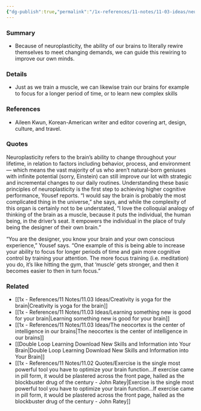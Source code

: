 ```yaml
---
{"dg-publish":true,"permalink":"/1x-references/11-notes/11-03-ideas/neuroplasticity-allows-us-to-design-our-brain/","title":"Neuroplasticity allows us to design our brain","created":"2024-05-01T21:48:30.364+03:00","updated":"2024-05-01T21:48:30.364+03:00"}
---
```



### Summary
- Because of neuroplasticity, the ability of our brains to literally rewire themselves to meet changing demands, we can guide this rewiring to improve our own minds.

### Details
- Just as we train a muscle, we can likewise train our brains for example to focus for a longer period of time, or to learn new complex skills

### References
- Aileen Kwun, Korean-American writer and editor covering art, design, culture, and travel. 

### Quotes
Neuroplasticity refers to the brain’s ability to change throughout your lifetime, in relation to factors including behavior, process, and environment — which means the vast majority of us who aren’t natural-born geniuses with infinite potential (sorry, Einstein) can still improve our lot with strategic and incremental changes to our daily routines. Understanding these basic principles of neuroplasticity is the first step to achieving higher cognitive performance, Yousef reports. “I would say the brain is probably the most complicated thing in the universe,” she says, and while the complexity of this organ is certainly not to be understated, “I love the colloquial analogy of thinking of the brain as a muscle, because it puts the individual, the human being, in the driver’s seat. It empowers the individual in the place of truly being the designer of their own brain.”

“You are the designer, you know your brain and your own conscious experience,” Yousef says. “One example of this is being able to increase your ability to focus for longer periods of time and gain more cognitive control by training your attention. The more focus training (i.e. meditation) you do, it’s like hitting the gym, that ‘muscle’ gets stronger, and then it becomes easier to then in turn focus.”

### Related
- [[1x - References/11 Notes/11.03 Ideas/Creativity is yoga for the brain\|Creativity is yoga for the brain]]
- [[1x - References/11 Notes/11.03 Ideas/Learning something new is good for your brain\|Learning something new is good for your brain]]
- [[1x - References/11 Notes/11.03 Ideas/The neocortex is the center of intelligence in our brains\|The neocortex is the center of intelligence in our brains]]
- [[Double Loop Learning Download New Skills and Information into Your Brain\|Double Loop Learning Download New Skills and Information into Your Brain]]
- [[1x - References/11 Notes/11.02 Quotes/Exercise is the single most powerful tool you have to optimize your brain function...If exercise came in pill form, it would be plastered across the front page, hailed as the blockbuster drug of the century - John Ratey\|Exercise is the single most powerful tool you have to optimize your brain function...If exercise came in pill form, it would be plastered across the front page, hailed as the blockbuster drug of the century - John Ratey]]